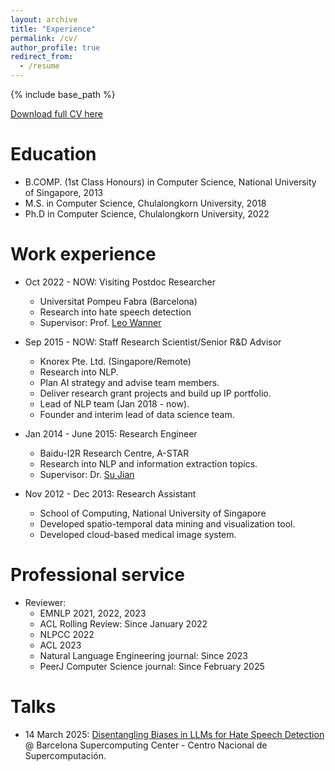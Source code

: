 ```yaml
---
layout: archive
title: "Experience"
permalink: /cv/
author_profile: true
redirect_from:
  - /resume
---
```


{% include base_path %}

[Download full CV here](https://yipingnus.github.io/files/CV.pdf)

Education
======
* B.COMP. (1st Class Honours) in Computer Science, National University of Singapore, 2013
* M.S. in Computer Science, Chulalongkorn University, 2018
* Ph.D in Computer Science, Chulalongkorn University, 2022

Work experience
======
* Oct 2022 - NOW: Visiting Postdoc Researcher
  * Universitat Pompeu Fabra (Barcelona)
  * Research into hate speech detection
  * Supervisor: Prof. [Leo Wanner](https://www.icrea.cat/Web/ScientificStaff/leo-wanner-324)

* Sep 2015 - NOW: Staff Research Scientist/Senior R&D Advisor
  * Knorex Pte. Ltd. (Singapore/Remote)
  * Research into NLP.
  * Plan AI strategy and advise team members.
  * Deliver research grant projects and build up IP portfolio.
  * Lead of NLP team (Jan 2018 - now).
  * Founder and interim lead of data science team.

* Jan 2014 - June 2015: Research Engineer
  * Baidu-I2R Research Centre, A-STAR
  * Research into NLP and information extraction topics.
  * Supervisor: Dr. [Su Jian](http://www.colips.org/~sujian/)
  
* Nov 2012 - Dec 2013: Research Assistant
  * School of Computing, National University of Singapore
  * Developed spatio-temporal data mining and visualization tool.
  * Developed cloud-based medical image system.

Professional service
======
* Reviewer:
  * EMNLP 2021, 2022, 2023
  * ACL Rolling Review: Since January 2022
  * NLPCC 2022
  * ACL 2023
  * Natural Language Engineering journal: Since 2023
  * PeerJ Computer Science journal: Since February 2025

Talks
======
* 14 March 2025: [Disentangling Biases in LLMs for Hate Speech Detection](https://yipingnus.github.io/files/bsc-talk.pdf) @ Barcelona Supercomputing Center - Centro Nacional de Supercomputación.
